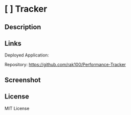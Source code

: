 # [ ] Tracker

## Description

## Links

Deployed Application:

Repository: https://github.com/rak100/Performance-Tracker

## Screenshot

## License

MIT License